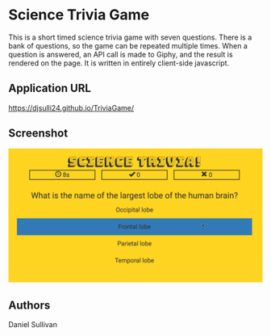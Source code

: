 # Science Trivia Game
This is a short timed science trivia game with seven questions. There is a bank of questions, so the game can be repeated multiple times. When a question is answered, an API call is made to Giphy, and the result is rendered on the page. It is written in entirely client-side javascript.

## Application URL
https://djsulli24.github.io/TriviaGame/

## Screenshot

<img src="assets/images/screenshot.png"/>

## Authors
Daniel Sullivan
